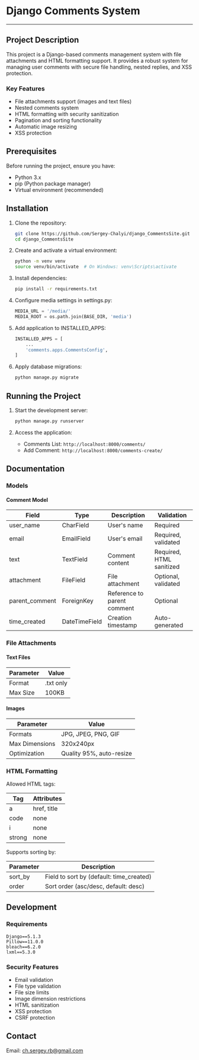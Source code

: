# Django Comments System
___

## Project Description

This project is a Django-based comments management system with file attachments and HTML formatting support. It provides a robust system for managing user comments with secure file handling, nested replies, and XSS protection.

### Key Features
- File attachments support (images and text files)
- Nested comments system
- HTML formatting with security sanitization
- Pagination and sorting functionality
- Automatic image resizing
- XSS protection

## Prerequisites
Before running the project, ensure you have:
- Python 3.x
- pip (Python package manager)
- Virtual environment (recommended)

## Installation
1. Clone the repository:
   ```bash
   git clone https://github.com/Sergey-Chalyi/django_CommentsSite.git
   cd django_CommentsSite
   ```

2. Create and activate a virtual environment:
   ```bash
   python -m venv venv
   source venv/bin/activate  # On Windows: venv\Scripts\activate
   ```

3. Install dependencies:
   ```bash
   pip install -r requirements.txt
   ```

4. Configure media settings in settings.py:
   ```python
   MEDIA_URL = '/media/'
   MEDIA_ROOT = os.path.join(BASE_DIR, 'media')
   ```

5. Add application to INSTALLED_APPS:
   ```python
   INSTALLED_APPS = [
       ...
       'comments.apps.CommentsConfig',
   ]
   ```

6. Apply database migrations:
   ```bash
   python manage.py migrate
   ```

## Running the Project
1. Start the development server:
   ```bash
   python manage.py runserver
   ```

2. Access the application:
   - Comments List: `http://localhost:8000/comments/`
   - Add Comment: `http://localhost:8000/comments-create/`

## Documentation

### Models

#### Comment Model
| Field | Type | Description | Validation |
|-------|------|-------------|------------|
| user_name | CharField | User's name | Required |
| email | EmailField | User's email | Required, validated |
| text | TextField | Comment content | Required, HTML sanitized |
| attachment | FileField | File attachment | Optional, validated |
| parent_comment | ForeignKey | Reference to parent comment | Optional |
| time_created | DateTimeField | Creation timestamp | Auto-generated |

### File Attachments

#### Text Files
| Parameter | Value |
|-----------|-------|
| Format | .txt only |
| Max Size | 100KB |

#### Images
| Parameter | Value |
|-----------|-------|
| Formats | JPG, JPEG, PNG, GIF |
| Max Dimensions | 320x240px |
| Optimization | Quality 95%, auto-resize |

### HTML Formatting
Allowed HTML tags:

| Tag | Attributes |
|-----|------------|
| a | href, title |
| code | none |
| i | none |
| strong | none |


Supports sorting by:

| Parameter | Description |
|-----------|-------------|
| sort_by | Field to sort by (default: time_created) |
| order | Sort order (asc/desc, default: desc) |

## Development

### Requirements
```
Django==5.1.3
Pillow==11.0.0
bleach==6.2.0
lxml==5.3.0
```

### Security Features
- Email validation
- File type validation
- File size limits
- Image dimension restrictions
- HTML sanitization
- XSS protection
- CSRF protection

## Contact
Email: ch.sergey.rb@gmail.com